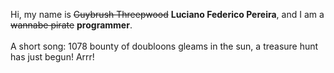 Hi, my name is ~~Guybrush Threepwood~~ **Luciano Federico Pereira**, and I am a ~~wannabe pirate~~ **programmer**.<br><br>A short song: 1078 bounty of doubloons gleams in the sun, a treasure hunt has just begun! Arrr!
